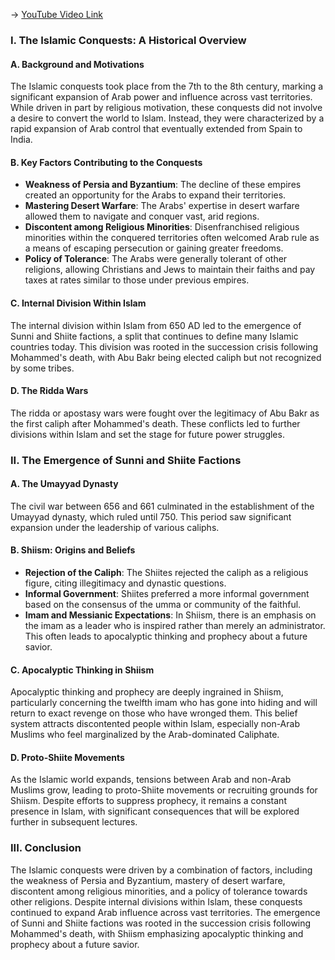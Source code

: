 -> [YouTube Video Link](https://www.youtube.com/watch?v=TuRtuYgekuE&list=PL851F45079A91C3F2&index=15&pp=iAQB)

### I. The Islamic Conquests: A Historical Overview
#### A. Background and Motivations

The Islamic conquests took place from the 7th to the 8th century, marking a significant expansion of Arab power and influence across vast territories. While driven in part by religious motivation, these conquests did not involve a desire to convert the world to Islam. Instead, they were characterized by a rapid expansion of Arab control that eventually extended from Spain to India.

#### B. Key Factors Contributing to the Conquests

- **Weakness of Persia and Byzantium**: The decline of these empires created an opportunity for the Arabs to expand their territories.
- **Mastering Desert Warfare**: The Arabs' expertise in desert warfare allowed them to navigate and conquer vast, arid regions.
- **Discontent among Religious Minorities**: Disenfranchised religious minorities within the conquered territories often welcomed Arab rule as a means of escaping persecution or gaining greater freedoms.
- **Policy of Tolerance**: The Arabs were generally tolerant of other religions, allowing Christians and Jews to maintain their faiths and pay taxes at rates similar to those under previous empires.

#### C. Internal Division Within Islam

The internal division within Islam from 650 AD led to the emergence of Sunni and Shiite factions, a split that continues to define many Islamic countries today. This division was rooted in the succession crisis following Mohammed's death, with Abu Bakr being elected caliph but not recognized by some tribes.

#### D. The Ridda Wars

The ridda or apostasy wars were fought over the legitimacy of Abu Bakr as the first caliph after Mohammed's death. These conflicts led to further divisions within Islam and set the stage for future power struggles.

### II. The Emergence of Sunni and Shiite Factions
#### A. The Umayyad Dynasty

The civil war between 656 and 661 culminated in the establishment of the Umayyad dynasty, which ruled until 750. This period saw significant expansion under the leadership of various caliphs.

#### B. Shiism: Origins and Beliefs

- **Rejection of the Caliph**: The Shiites rejected the caliph as a religious figure, citing illegitimacy and dynastic questions.
- **Informal Government**: Shiites preferred a more informal government based on the consensus of the umma or community of the faithful.
- **Imam and Messianic Expectations**: In Shiism, there is an emphasis on the imam as a leader who is inspired rather than merely an administrator. This often leads to apocalyptic thinking and prophecy about a future savior.

#### C. Apocalyptic Thinking in Shiism

Apocalyptic thinking and prophecy are deeply ingrained in Shiism, particularly concerning the twelfth imam who has gone into hiding and will return to exact revenge on those who have wronged them. This belief system attracts discontented people within Islam, especially non-Arab Muslims who feel marginalized by the Arab-dominated Caliphate.

#### D. Proto-Shiite Movements

As the Islamic world expands, tensions between Arab and non-Arab Muslims grow, leading to proto-Shiite movements or recruiting grounds for Shiism. Despite efforts to suppress prophecy, it remains a constant presence in Islam, with significant consequences that will be explored further in subsequent lectures.

### III. Conclusion
The Islamic conquests were driven by a combination of factors, including the weakness of Persia and Byzantium, mastery of desert warfare, discontent among religious minorities, and a policy of tolerance towards other religions. Despite internal divisions within Islam, these conquests continued to expand Arab influence across vast territories. The emergence of Sunni and Shiite factions was rooted in the succession crisis following Mohammed's death, with Shiism emphasizing apocalyptic thinking and prophecy about a future savior.
